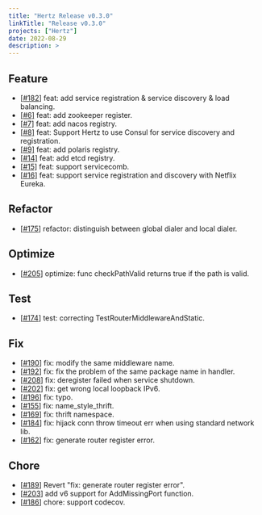 ```yaml
---
title: "Hertz Release v0.3.0"
linkTitle: "Release v0.3.0"
projects: ["Hertz"]
date: 2022-08-29
description: >
---
```


## Feature

* [[#182](https://github.com/cloudwego/hertz/pull/182)] feat: add service registration & service discovery & load balancing.
* [[#6]](https://github.com/hertz-contrib/registry/pull/6) feat: add zookeeper register.
* [[#7]](https://github.com/hertz-contrib/registry/pull/7) feat: add nacos registry.
* [[#8]](https://github.com/hertz-contrib/registry/pull/8) feat: Support Hertz to use Consul for service discovery and registration.
* [[#9]](https://github.com/hertz-contrib/registry/pull/9) feat: add polaris registry.
* [[#14]](https://github.com/hertz-contrib/registry/pull/14) feat: add etcd registry.
* [[#15]](https://github.com/hertz-contrib/registry/pull/15) feat: support servicecomb.
* [[#16]](https://github.com/hertz-contrib/registry/pull/16) feat: support service registration and discovery with Netflix Eureka.

## Refactor

* [[#175](https://github.com/cloudwego/hertz/pull/175)] refactor: distinguish between global dialer and local dialer.

## Optimize

* [[#205](https://github.com/cloudwego/hertz/pull/205)] optimize: func checkPathValid returns true if the path is valid.

## Test

* [[#174](https://github.com/cloudwego/hertz/pull/174)] test: correcting TestRouterMiddlewareAndStatic.

## Fix

* [[#190](https://github.com/cloudwego/hertz/pull/190)] fix: modify the same middleware name.
* [[#192](https://github.com/cloudwego/hertz/pull/192)] fix: fix the problem of the same package name in handler.
* [[#208](https://github.com/cloudwego/hertz/pull/208)] fix: deregister failed  when service shutdown.
* [[#202](https://github.com/cloudwego/hertz/pull/202)] fix: get wrong local loopback IPv6.
* [[#196](https://github.com/cloudwego/hertz/pull/196)] fix: typo.
* [[#155](https://github.com/cloudwego/hertz/pull/155)] fix: name_style_thrift.
* [[#169](https://github.com/cloudwego/hertz/pull/169)] fix: thrift namespace.
* [[#184](https://github.com/cloudwego/hertz/pull/184)] fix: hijack conn throw timeout err when using standard network lib.
* [[#162](https://github.com/cloudwego/hertz/pull/162)] fix: generate router register error.

## Chore

* [[#189](https://github.com/cloudwego/hertz/pull/189)] Revert "fix: generate router register error".
* [[#203](https://github.com/cloudwego/hertz/pull/203)] add v6 support for AddMissingPort function.
* [[#186](https://github.com/cloudwego/hertz/pull/186)] chore: support codecov.

